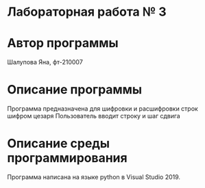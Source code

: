 # Лабораторная работа № 3
# Автор программы
Шалупова Яна, фт-210007
# Описание программы
Программа предназначена для шифровки и расшифровки строк шифром цезаря
Пользователь вводит строку и шаг сдвига
# Описание среды программирования
Программа написана на языке python в Visual Studio 2019.

